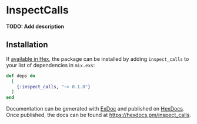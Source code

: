 # InspectCalls

**TODO: Add description**

## Installation

If [available in Hex](https://hex.pm/docs/publish), the package can be installed
by adding `inspect_calls` to your list of dependencies in `mix.exs`:

```elixir
def deps do
  [
    {:inspect_calls, "~> 0.1.0"}
  ]
end
```

Documentation can be generated with [ExDoc](https://github.com/elixir-lang/ex_doc)
and published on [HexDocs](https://hexdocs.pm). Once published, the docs can
be found at <https://hexdocs.pm/inspect_calls>.

